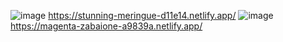 ![image](https://github.com/user-attachments/assets/4e34d016-36ec-4b1e-8c33-25b24471dc8b)
https://stunning-meringue-d11e14.netlify.app/
![image](https://github.com/user-attachments/assets/9cb86723-e4a7-402e-b5d0-05272252e3da)
https://magenta-zabaione-a9839a.netlify.app/
